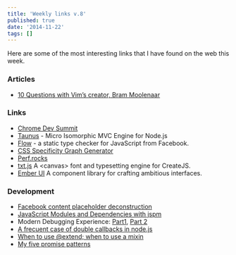 ```yaml
---
title: 'Weekly links v.8'
published: true
date: '2014-11-22'
tags: []
---
```


Here are some of the most interesting links that I have found on the web this
week.

### Articles

- [10 Questions with Vim’s creator, Bram Moolenaar](http://www.binpress.com/blog/2014/11/19/vim-creator-bram-moolenaar-interview/)

### Links

- [Chrome Dev Summit](https://developer.chrome.com/devsummit/)
- [Taunus](http://taunus.bevacqua.io/) - Micro Isomorphic MVC Engine for Node.js
- [Flow](http://flowtype.org/) - a static type checker for JavaScript from
  Facebook.
- [CSS Specificity Graph Generator](http://jonassebastianohlsson.com/specificity-graph/)
- [Perf.rocks](http://www.perf.rocks/)
- [txt.js](http://txtjs.com/) A &lt;canvas&gt; font and typesetting engine for
  CreateJS.
- [Ember UI](http://emberui.com/) A component library for crafting ambitious
  interfaces.

### Development

- [Facebook content placeholder deconstruction](http://cloudca,on.com/deconstructions/2014/11/15/facebook-content-placeholder-deconstruction.html)
- [JavaScript Modules and Dependencies with jspm](http://javascriptplayground.com/blog/2014/11/js-modules-jspm-systemjs/)
- Modern Debugging Experience:
  [Part1](http://code.tutsplus.com/tutorials/modern-debugging-experience-part-1--cms-22571),
  [Part 2](http://code.tutsplus.com/tutorials/modern-debugging-experience-part-2--cms-22584)
- [A frecuent case of double callbacks in node.js](http://joseoncode.com/2013/12/27/case-of-double-callbacks/)
- [When to use @extend; when to use a mixin](http://csswizardry.com/2014/11/when-to-use-extend-when-to-use-a-mixin/)
- [My five promise patterns](https://remysharp.com/2014/11/19/my-five-promise-patterns)
